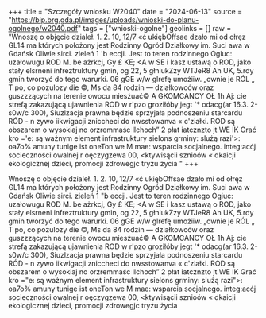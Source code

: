 +++
title = "Szczegóły wniosku W2040"
date = "2024-06-13"
source = "https://bip.brg.gda.pl/images/uploads/wnioski-do-planu-ogolnego/w2040.pdf"
tags = ["wnioski-ogolne"]
geolinks = []
raw = "Wnoszę o objęcie dzialeł. 1. 2. 10, 12/7 «ć ukiębOffsae  dzało mi od ołręz GL14 ma których położony jest Rodzinny Ogród Działkowy im. Suci awa w Gdańsk Oliwie sirci. zieleń 1 'b eccji. Jest to teren rodzinnego Ogiuc: uzałowugu ROD M. be ażrkcj, Gy £ KE; <A w SE i kasz ustawą o ROD, jako stały elsrneni infreztruktury gmin, og 22, 5 głniukZzy WTJeR8 Ah UK, 5.rdy gmin tworzyć do tego warurki. 06 gGE w/w glrefę umożiiw. „ownie je RÓL „ T po, co pozulozy die ©, Ms da 84 rodzin — działkowców oraz guszzzących na terenie owocu miesżuać© A GKOMCANCY OŁ 1h Aj: cie strefą zakazującą ujawnienia ROD w r'pzo groziłóby jegt '* odacg(ar 16.3. 2-s0w/c 300), Siuzlzacja prawna będzie sprzyjała podnoszeniu starcardu RÓD - n zywo iikwigacji zniccheci do nwsstowanva « c'ziałki. ROD są obszarem o wysokiaj no orzremmaśc lIchoch” 2 płat iatcznzto jt WE IK Grać kro ='e: są ważnym element infrastruktury sielons grminy: slużą razi'>: oa7o% amuny tunige ist oneTon we M mae: wsparcia socjalnego. integ:acćj socieczności owalnej  r oęczygzewa 00, <ktywisącii sznioów  « dkaicji ekologicznej dzieci, promocji zdrowegjc tryżu życia "
+++

Wnoszę o objęcie dzialeł. 1. 2. 10, 12/7 «ć ukiębOffsae  dzało mi od ołręz GL14 ma
których położony jest Rodzinny Ogród Działkowy im. Suci awa w Gdańsk Oliwie sirci. zieleń 1 "b eccji.
Jest to teren rodzinnego Ogiuc: uzałowugu ROD M. be ażrkcj, Gy £ KE; <A w SE i kasz
ustawą o ROD, jako stały elsrneni infreztruktury gmin, og 22, 5 głniukZzy WTJeR8 Ah UK, 5.rdy
gmin tworzyć do tego warurki. 06 gGE w/w glrefę umożiiw. „ownie je RÓL „ T po, co pozulozy die ©, Ms da
84 rodzin — działkowców oraz guszzzących na terenie owocu miesżuać© A GKOMCANCY OŁ 1h Aj: cie
strefą zakazującą ujawnienia ROD w r'pzo groziłóby jegt '* odacg(ar 16.3. 2-s0w/c 300), Siuzlzacja
prawna będzie sprzyjała podnoszeniu starcardu RÓD - n zywo iikwigacji zniccheci do nwsstowanva « c'ziałki.
ROD są obszarem o wysokiaj no orzremmaśc lIchoch” 2 płat iatcznzto jt WE IK Grać kro ="e: są
ważnym element infrastruktury sielons grminy: slużą razi">: oa7o% amuny tunige ist oneTon we M mae:
wsparcia socjalnego. integ:acćj socieczności owalnej  r oęczygzewa 00, <ktywisącii sznioów  « dkaicji
ekologicznej dzieci, promocji zdrowegjc tryżu życia



